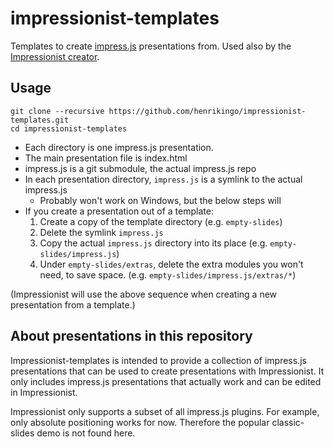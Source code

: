 # impressionist-templates
Templates to create [impress.js](https://github.com/henrikingo/impress.js) presentations from.
Used also by the [Impressionist creator](https://github.com/henrikingo/impressionist).

## Usage

    git clone --recursive https://github.com/henrikingo/impressionist-templates.git
    cd impressionist-templates

* Each directory is one impress.js presentation.
* The main presentation file is index.html
* impress.js is a git submodule, the actual impress.js repo
* In each presentation directory, `impress.js` is a symlink to the actual impress.js
  * Probably won't work on Windows, but the below steps will
* If you create a presentation out of a template:
  1. Create a copy of the template directory (e.g. `empty-slides`)
  2. Delete the symlink `impress.js`
  3. Copy the actual `impress.js` directory into its place (e.g. `empty-slides/impress.js`)
  4. Under `empty-slides/extras`, delete the extra modules you won't need, to save space.
     (e.g. `empty-slides/impress.js/extras/*`)

(Impressionist will use the above sequence when creating a new presentation from a template.)

## About presentations in this repository

Impressionist-templates is intended to provide a collection of impress.js presentations that
can be used to create presentations with Impressionist. It only includes impress.js presentations
that actually work and can be edited in Impressionist.

Impressionist only supports a subset of all impress.js plugins. For example, only absolute
positioning works for now. Therefore the popular classic-slides demo is not found here.